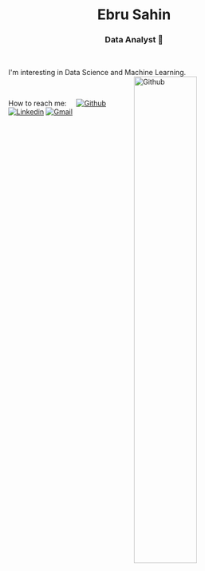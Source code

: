 
<!---
ebRu-sahin0/ebRu-sahin0 is a ✨ special ✨ repository because its `README.md` (this file) appears on your GitHub profile.
You can click the Preview link to take a look at your changes.
--->
<h1 align="center">Ebru Sahin</h1>

<h3 align="center"> Data Analyst   🚀 </h3>

&nbsp;

I'm interesting in Data Science and Machine Learning.
&nbsp;
<img width="50%" align="right" alt="Github" src="https://encrypted-tbn0.gstatic.com/images?q=tbn:ANd9GcSInW4tQ8LgxZaVNX-IuSMmBT7cub_WQKqFhw&usqp=CAU" />


&nbsp;

How to reach me:
&nbsp;
&nbsp;
[![Github](https://img.shields.io/badge/-Github-000?style=flat&logo=Github&logoColor=white)](https://github.com/ebRu-sahin0)
[![Linkedin](https://img.shields.io/badge/-LinkedIn-blue?style=flat&logo=Linkedin&logoColor=white)](https://www.linkedin.com/in/ebru-sahin-b4926228/)
[![Gmail](https://img.shields.io/badge/-Gmail-c14438?style=flat&logo=Gmail&logoColor=white)](mailto:ebrusahin7@gmail.com)

&nbsp;

